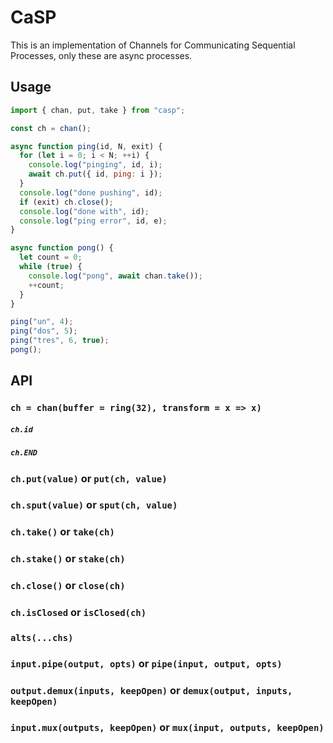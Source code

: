 # CaSP

This is an implementation of Channels for Communicating Sequential Processes, only these are async processes.

## Usage

```js
import { chan, put, take } from "casp";

const ch = chan();

async function ping(id, N, exit) {
  for (let i = 0; i < N; ++i) {
    console.log("pinging", id, i);
    await ch.put({ id, ping: i });
  }
  console.log("done pushing", id);
  if (exit) ch.close();
  console.log("done with", id);
  console.log("ping error", id, e);
}

async function pong() {
  let count = 0;
  while (true) {
    console.log("pong", await chan.take());
    ++count;
  }
}

ping("un", 4);
ping("dos", 5);
ping("tres", 6, true);
pong();
```

## API

### `ch = chan(buffer = ring(32), transform = x => x)`

##### `ch.id`

##### `ch.END`

### `ch.put(value)` **or** `put(ch, value)`

### `ch.sput(value)` **or** `sput(ch, value)`

### `ch.take()` **or** `take(ch)`

### `ch.stake()` **or** `stake(ch)`

### `ch.close()` **or** `close(ch)`

### `ch.isClosed` **or** `isClosed(ch)`

### `alts(...chs)`

### `input.pipe(output, opts)` **or** `pipe(input, output, opts)`

### `output.demux(inputs, keepOpen)` **or** `demux(output, inputs, keepOpen)`

### `input.mux(outputs, keepOpen)` **or** `mux(input, outputs, keepOpen)`
